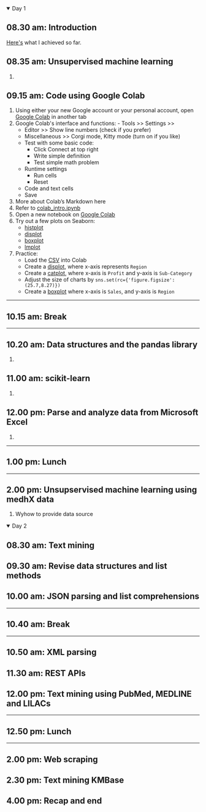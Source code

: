 <details open>
<summary> Day 1 </summary>

## 08.30 am: Introduction
[Here's](https://docs.google.com/presentation/d/e/2PACX-1vRbfvQpTP4ARbARRWhOL6WZ6koCKSHvf5OxFyHcJjn8GHXG3OpuneEH6uMYlpxKX0H_sEfHB6KAKrkq/pub?start=true&loop=false&slide=id.g29007063b8d_0_118) what I achieved so far.

## 08.35 am: Unsupervised machine learning
  1. 

## 09.15 am: Code using Google Colab
   1. Using either your new Google account or your personal account, open [Google Colab](https://colab.research.google.com/) in another tab
   2. Google Colab's interface and functions:
     - Tools >> Settings >> 
         - Editor >> Show line numbers (check if you prefer)
         - Miscellaneous >> Corgi mode, Kitty mode (turn on if you like)
      - Test with some basic code:
         - Click Connect at top right
         - Write simple definition	
         - Test simple math problem
      - Runtime settings
         - Run cells
         - Reset
      - Code and text cells
      - Save
   3. More about Colab’s Markdown here
   4. Refer to [colab_intro.ipynb](https://github.com/atlas-github/2023fstep25/blob/main/colab_intro.ipynb)
   5. Open a new notebook on [Google Colab](https://colab.research.google.com/)
   6. Try out a few plots on Seaborn:
      - [histplot](https://seaborn.pydata.org/generated/seaborn.histplot.html#seaborn.histplot)
      - [displot](https://seaborn.pydata.org/generated/seaborn.displot.html#seaborn.displot)
      - [boxplot](https://seaborn.pydata.org/generated/seaborn.boxplot.html#seaborn.boxplot)
      - [lmplot](https://seaborn.pydata.org/generated/seaborn.lmplot.html#seaborn.lmplot)
   7. Practice:
      - Load the [CSV](https://docs.google.com/spreadsheets/d/1IaonaJj-c5Ud76Uc9WeRiMSlKLTNnbg-BCUxOoZrXn0/edit?usp=sharing) into Colab
      - Create a [displot](https://seaborn.pydata.org/generated/seaborn.displot.html#seaborn.displot), where x-axis represents `Region`
      - Create a [catplot](https://seaborn.pydata.org/generated/seaborn.catplot.html#seaborn.catplot), where x-axis is `Profit` and y-axis is `Sub-Category`
      - Adjust the size of charts by `sns.set(rc={'figure.figsize':(25.7,8.27)})`
      - Create a [boxplot](https://seaborn.pydata.org/generated/seaborn.boxplot.html#seaborn.boxplot) where x-axis is `Sales`, and y-axis is `Region`

___

## 10.15 am: Break
___

## 10.20 am: Data structures and the pandas library
  1.

## 11.00 am: scikit-learn
  1.

## 12.00 pm: Parse and analyze data from Microsoft Excel
  1. 
___

## 1.00 pm: Lunch
___

## 2.00 pm: Unsupservised machine learning using medhX data
  1. Wyhow to provide data source

</details>

<details open>
<summary> Day 2 </summary>

## 08.30 am: Text mining

## 09.30 am: Revise data structures and list methods

## 10.00 am: JSON parsing and list comprehensions

___

## 10.40 am: Break
___

## 10.50 am: XML parsing

## 11.30 am: REST APIs

## 12.00 pm: Text mining using PubMed, MEDLINE and LILACs

___

## 12.50 pm: Lunch
___

## 2.00 pm: Web scraping

## 2.30 pm: Text mining KMBase

## 4.00 pm: Recap and end

</details>
